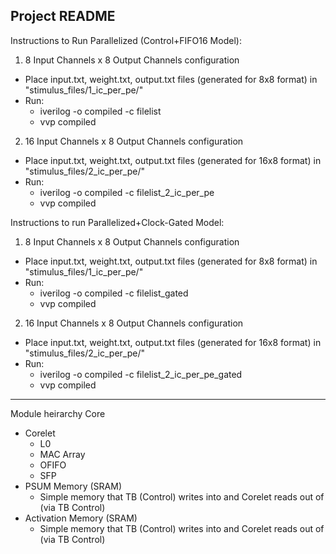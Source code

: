 Project README
-------
Instructions to Run Parallelized (Control+FIFO16 Model):
1. 8 Input Channels x 8 Output Channels configuration
- Place input.txt, weight.txt, output.txt files (generated for 8x8 format) in "stimulus_files/1_ic_per_pe/"
- Run:
    - iverilog -o compiled -c filelist
    - vvp compiled
2. 16 Input Channels x 8 Output Channels configuration
- Place input.txt, weight.txt, output.txt files (generated for 16x8 format) in "stimulus_files/2_ic_per_pe/"
- Run:
    - iverilog -o compiled -c filelist_2_ic_per_pe
    - vvp compiled

Instructions to run Parallelized+Clock-Gated Model:
1. 8 Input Channels x 8 Output Channels configuration
- Place input.txt, weight.txt, output.txt files (generated for 8x8 format) in "stimulus_files/1_ic_per_pe/"
- Run:
    - iverilog -o compiled -c filelist_gated
    - vvp compiled
2. 16 Input Channels x 8 Output Channels configuration
- Place input.txt, weight.txt, output.txt files (generated for 16x8 format) in "stimulus_files/2_ic_per_pe/"
- Run:
    - iverilog -o compiled -c filelist_2_ic_per_pe_gated
    - vvp compiled

-------
Module heirarchy
Core
- Corelet
    - L0
    - MAC Array
    - OFIFO
    - SFP
- PSUM Memory (SRAM)
    - Simple memory that TB (Control) writes into and Corelet reads out of (via TB Control)
- Activation Memory (SRAM)
    - Simple memory that TB (Control) writes into and Corelet reads out of (via TB Control)
